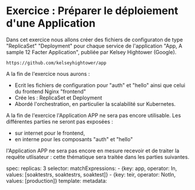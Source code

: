 # Exercice : Préparer le déploiement d'une Application 

Dans cet exercice nous allons créer des fichiers de configuraton de type "ReplicaSet" "Deployment" pour chaque service de l'application  "App, A sample 12 Facter Application", publiée par Kelsey Hightower (Google). 

`https://github.com/kelseyhightower/app`



A la fin de l'exercice nous aurons : 
- Ecrit les fichiers de configuration pour "auth" et "hello" ainsi que celui du frontend Nginx "frontend"
- Crée les : ReplicaSet et Deployment 
- Abordé l'orchestration, en particulier la scalabilité sur Kubernetes.


A la fin de l'exercice l'Application APP ne sera pas encore utilisable. Les différentes parties ne seront pas exposées : 
- sur internet pour le frontend, 
- en interne pour les composants "auth" et "hello" 

l'Application APP ne sera pas encore en mesure recevoir et de traiter la requête utlisateur : cette thématique sera traitée dans les parties suivantes. 
  


spec:
   replicas: 3
   selector:
     matchExpressions:
      - {key: app, operator: In, values: [soaktestrs, soaktestrs, soaktest]}
      - {key: teir, operator: NotIn, values: [production]}
  template:
     metadata: